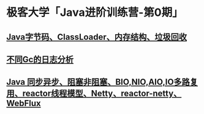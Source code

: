 # 极客大学「Java进阶训练营-第0期」

## [Java字节码、ClassLoader、内存结构、垃圾回收](https://github.com/zhengyin/JAVA-000/tree/main/Week_01)
## [不同Gc的日志分析](https://github.com/zhengyin/JAVA-000/tree/main/Week_02)
## [Java 同步异步、阻塞非阻塞、BIO,NIO,AIO,IO多路复用、reactor线程模型、Netty、reactor-netty、WebFlux](https://github.com/zhengyin/JAVA-000/tree/main/Week_03)


